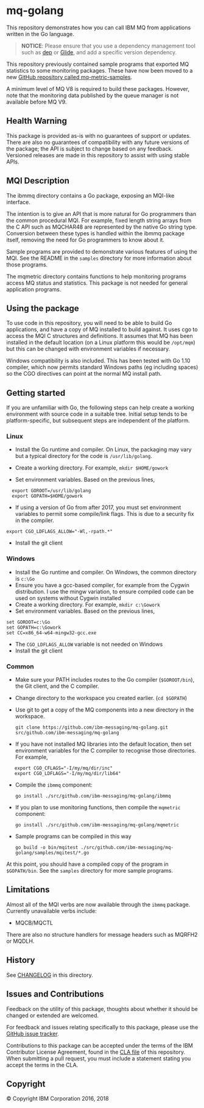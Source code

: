 # mq-golang

This repository demonstrates how you can call IBM MQ from applications written in the Go language.

> **NOTICE**: Please ensure that you use a dependency management tool such as [dep](https://github.com/golang/dep) or [Glide](http://glide.sh/), and add a specific version dependency.

This repository previously contained sample programs that exported MQ statistics to
some monitoring packages. These have now been moved to a
new [GitHub repository called mq-metric-samples](https://github.com/ibm-messaging/mq-metric-samples).

A minimum level of MQ V8 is required to build these packages. However, note that
the monitoring data published by the queue manager is not available before MQ V9.

## Health Warning

This package is provided as-is with no guarantees of support or updates. There are
also no guarantees of compatibility with any future versions of the package; the API
is subject to change based on any feedback. Versioned releases are made in this repository
to assist with using stable APIs.

## MQI Description

The ibmmq directory contains a Go package, exposing an MQI-like interface.

The intention is to give an API that is more natural for Go programmers than the
common procedural MQI. For example, fixed length string arrays from the C API such
as MQCHAR48 are represented by the native Go string type. Conversion between these
types is handled within the ibmmq package itself, removing the need for Go programmers
to know about it.

Sample programs are provided to demonstrate various features of using the MQI. See the
README in the `samples` directory for more information about those programs.

The mqmetric directory contains functions to help monitoring programs access MQ status and
statistics. This package is not needed for general application programs.

## Using the package

To use code in this repository, you will need to be able to build Go applications, and
have a copy of MQ installed to build against. It uses cgo to access the MQI C
structures and definitions. It assumes that MQ has been installed in the default
location (on a Linux platform this would be `/opt/mqm`) but this can be changed
with environment variables if necessary.

Windows compatibility is also included. This has been tested with Go 1.10 compiler,
which now permits standard Windows paths (eg including spaces) so the CGO directives
can point at the normal MQ install path.

## Getting started

If you are unfamiliar with Go, the following steps can help create a working environment
with source code in a suitable tree. Initial setup tends to be platform-specific,
but subsequent steps are independent of the platform.

### Linux

* Install the Go runtime and compiler. On Linux, the packaging may vary but a typical
directory for the code is `/usr/lib/golang`.

* Create a working directory. For example, ```mkdir $HOME/gowork```

* Set environment variables. Based on the previous lines,

```
  export GOROOT=/usr/lib/golang
  export GOPATH=$HOME/gowork
```

* If using a version of Go from after 2017, you must set environment variables to permit some compile/link flags. This is due to a security fix in the compiler.

```
export CGO_LDFLAGS_ALLOW="-Wl,-rpath.*"
```

* Install the git client

### Windows

* Install the Go runtime and compiler. On Windows, the common directory is `c:\Go`
* Ensure you have a gcc-based compiler, for example from the Cygwin distribution. I use the mingw variation, to ensure compiled code can be used on systems without Cygwin installed
* Create a working directory. For example, `mkdir c:\Gowork`
* Set environment variables. Based on the previous lines,

```
set GOROOT=c:\Go
set GOPATH=c:\Gowork
set CC=x86_64-w64-mingw32-gcc.exe
```

* The `CGO_LDFLAGS_ALLOW` variable is not needed on Windows
* Install the git client

### Common

* Make sure your PATH includes routes to the Go compiler (`$GOROOT/bin`), the Git client, and the C compiler.
* Change directory to the workspace you created earlier. (`cd $GOPATH`)
* Use git to get a copy of the MQ components into a new directory in the workspace.

  `git clone https://github.com/ibm-messaging/mq-golang.git src/github.com/ibm-messaging/mq-golang`

* If you have not installed MQ libraries into the default location, then set environment variables
for the C compiler to recognise those directories. For example,

```
   export CGO_CFLAGS="-I/my/mq/dir/inc"
   export CGO_LDFLAGS="-I/my/mq/dir/lib64"
```

* Compile the `ibmmq` component:

  `go install ./src/github.com/ibm-messaging/mq-golang/ibmmq`

* If you plan to use monitoring functions, then compile the `mqmetric` component:

  `go install ./src/github.com/ibm-messaging/mq-golang/mqmetric`

* Sample programs can be compiled in this way

  `go build -o bin/mqitest ./src/github.com/ibm-messaging/mq-golang/samples/mqitest/*.go`

At this point, you should have a compiled copy of the program in `$GOPATH/bin`. See the
`samples` directory for more sample programs.

## Limitations

Almost all of the MQI verbs are now available through the `ibmmq` package.
Currently unavailable verbs include:

* MQCB/MQCTL

There are also no structure handlers for message headers such as MQRFH2 or MQDLH.

## History

See [CHANGELOG](CHANGELOG.md) in this directory.

## Issues and Contributions

Feedback on the utility of this package, thoughts about whether it should be changed
or extended are welcomed.

For feedback and issues relating specifically to this package, please use
the [GitHub issue tracker](https://github.com/ibm-messaging/mq-golang/issues).

Contributions to this package can be accepted under the terms of the IBM Contributor
License Agreement, found in the [CLA file](CLA.md) of this repository. When
submitting a pull request, you must include a statement stating you accept the terms
in the CLA.

## Copyright

© Copyright IBM Corporation 2016, 2018
